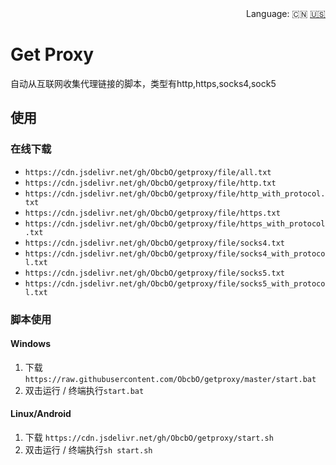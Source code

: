 <div align="right">
  Language:
  🇨🇳
  <a title="Chinese" href="/README_EN.md">🇺🇸</a>
</div>

# Get Proxy

自动从互联网收集代理链接的脚本，类型有http,https,socks4,sock5

## 使用

### 在线下载

- `https://cdn.jsdelivr.net/gh/ObcbO/getproxy/file/all.txt`
- `https://cdn.jsdelivr.net/gh/ObcbO/getproxy/file/http.txt`
- `https://cdn.jsdelivr.net/gh/ObcbO/getproxy/file/http_with_protocol.txt`
- `https://cdn.jsdelivr.net/gh/ObcbO/getproxy/file/https.txt`
- `https://cdn.jsdelivr.net/gh/ObcbO/getproxy/file/https_with_protocol.txt`
- `https://cdn.jsdelivr.net/gh/ObcbO/getproxy/file/socks4.txt`
- `https://cdn.jsdelivr.net/gh/ObcbO/getproxy/file/socks4_with_protocol.txt`
- `https://cdn.jsdelivr.net/gh/ObcbO/getproxy/file/socks5.txt`
- `https://cdn.jsdelivr.net/gh/ObcbO/getproxy/file/socks5_with_protocol.txt`

### 脚本使用

#### Windows

1. 下载 `https://raw.githubusercontent.com/ObcbO/getproxy/master/start.bat`
2. 双击运行 / 终端执行`start.bat`
   
#### Linux/Android

1. 下载 `https://cdn.jsdelivr.net/gh/ObcbO/getproxy/start.sh`
2. 双击运行 / 终端执行`sh start.sh`